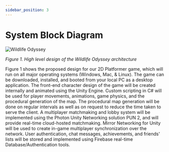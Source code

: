 ```yaml
---
sidebar_position: 3
---
```


# System Block Diagram

![Wildlife Odyssey](https://github.com/Capstone-Projects-2024-Spring/project-rpg-elements-game/assets/95385730/26593187-0517-458e-9beb-272a044979e4)


*Figure 1. High level design of the Wildlife Odyssey architecture*



Figure 1 shows the proposed design for our 2D Platformer game, which will run on all major operating systems (Windows, Mac, & Linux). The game can be downloaded, installed, and booted from your local PC as a desktop application. The front-end character design of the game will be created internally and animated using the Unity Engine. Custom scripting in C# will be used for player movements, animations, game physics, and the procedural generation of the map. The procedural map generation will be done on regular intervals as well as on request to reduce the time taken to serve the client. A multiplayer matchmaking and lobby system will be implemented using the Photon Unity Networking solution PUN 2, and will provide real-time cloud-hosted matchmaking. Mirror Networking for Unity will be used to create in-game multiplayer synchronization over the network. User authentication, chat messages, achievements, and friends' lists will be stored and implemented using Firebase real-time Database/Authentication tools. 
